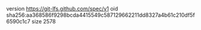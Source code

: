 version https://git-lfs.github.com/spec/v1
oid sha256:aa368586f9298bcda4415549c587129662211dd8327a4b61c210df5f6590c1c7
size 2578
